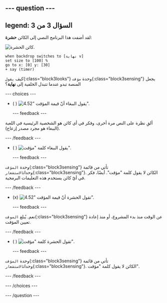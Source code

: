 --- question ---
---
legend: السؤال 3 من 3
---

لقد أضفت هذا البرنامج النصي إلى الكائن **حشرة**:

![كائن الحشرة.](images/bug-sprite.png)

```blocks3
when backdrop switches to [نهاية v]
set size to [100] % 
go to x: [0] y: [30] 
+ say (timer) 
```

كيف `يقول`{:class="block3looks"} وحدة `مؤقت`{:class="block3sensing"} يجعل المنصة تبدو عندما تتبدل الخلفية إلى **نهاية**؟

--- choices ---

- ( ) ![يقول الببغاء أنّ قيمة المؤقت "4.52".](images/quiz_parrot_number.png)

  --- feedback ---

ألقِ نظرة على النص مرة أخرى، وفكر في أي كائن هو الشخصية الرئيسية في اللعبة (الببغاء هو مجرد مصدر إزعاج).

  --- /feedback ---

- ( ) ![يقول الببغاء كلمة "مؤقت".](images/quiz_parrot_timer.png)

  --- feedback ---

وحدة `المؤقت`{:class="block3sensing"} تأتي من قائمة وحدات`الاستشعار`{:class="block3sensing"}. الكائن لا يقول كلمة "مؤقت". أيضًا، فكر في أيّ كائن يستخدم هذه التعليمات البرمجية.

  --- /feedback ---

- (x) ![تقول الحشرة أنّ قيمة المؤقت "4.52".](images/quiz_bug_number.png)

  --- feedback ---

نعم. يُبلغ `الموقت`{:class="block3sensing"} عن الوقت منذ بدء المشروع، أو منذ إعادة تعيين المؤقت.

  --- /feedback ---

- ( ) ![تقول الحشرة كلمة "مؤقت".](images/quiz_bug_timer.png)

  --- feedback ---

وحدة `المؤقت`{:class="block3sensing"} تأتي من قائمة وحدات`الاستشعار`{:class="block3sensing"}. الكائن لا يقول كلمة "مؤقت".

  --- /feedback ---

--- /choices ---

--- /question ---





